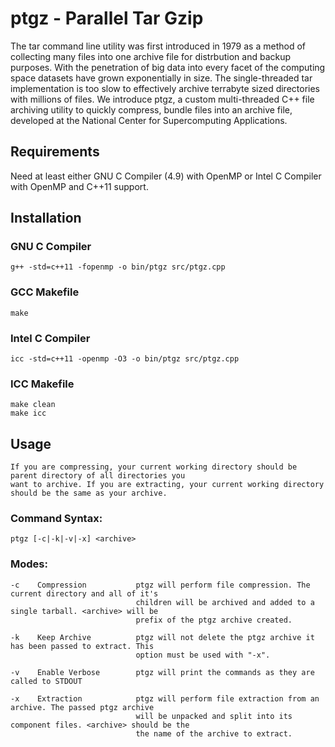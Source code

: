 # ptgz - Parallel Tar Gzip
The tar command line utility was first introduced in 1979 as a method of collecting many files into one archive file for distrbution and backup purposes. With the penetration of big data into every facet of the computing space datasets have grown exponentially in size. The single-threaded tar implementation is too slow to effectively archive terrabyte sized directories with millions of files. We introduce ptgz, a custom multi-threaded C++ file archiving utility to quickly compress, bundle files into an archive file, developed at the National Center for Supercomputing Applications.

## Requirements
Need at least either GNU C Compiler (4.9) with OpenMP or Intel C Compiler with OpenMP and C++11 support.

## Installation
### GNU C Compiler
    g++ -std=c++11 -fopenmp -o bin/ptgz src/ptgz.cpp

### GCC Makefile
    make

### Intel C Compiler
    icc -std=c++11 -openmp -O3 -o bin/ptgz src/ptgz.cpp

### ICC Makefile
    make clean
    make icc

## Usage
    If you are compressing, your current working directory should be parent directory of all directories you
    want to archive. If you are extracting, your current working directory should be the same as your archive.

### Command Syntax:
    ptgz [-c|-k|-v|-x] <archive>

### Modes:

    -c    Compression           ptgz will perform file compression. The current directory and all of it's
                                children will be archived and added to a single tarball. <archive> will be 
                                prefix of the ptgz archive created.

    -k    Keep Archive          ptgz will not delete the ptgz archive it has been passed to extract. This 
                                option must be used with "-x".

    -v    Enable Verbose        ptgz will print the commands as they are called to STDOUT

    -x    Extraction            ptgz will perform file extraction from an archive. The passed ptgz archive
                                will be unpacked and split into its component files. <archive> should be the
                                the name of the archive to extract.
